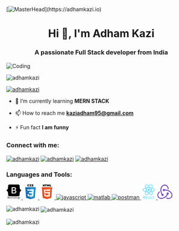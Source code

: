 [![MasterHead](https://1.bp.blogspot.com/-7A4WynwLsM...)](https://adhamkazi.io)
<h1 align="center">Hi 👋, I'm Adham Kazi</h1>
<h3 align="center">A passionate Full Stack developer from India</h3>
<img align="center" alt="Coding" width="400" src="https://miro.medium.com/max/1360/0*7Q3yvSIv_t0ioJ-Z.gif"/>

<p align="left"> <img src="https://komarev.com/ghpvc/?username=adhamkazi&label=Profile%20views&color=0e75b6&style=flat" alt="adhamkazi" /> </p>

<p align="left"> <a href="https://github.com/ryo-ma/github-profile-trophy"><img src="https://github-profile-trophy.vercel.app/?username=adhamkazi" alt="adhamkazi" /></a> </p>

- 🌱 I’m currently learning **MERN STACK**

- 📫 How to reach me **kaziadham95@gmail.com**

- ⚡ Fun fact **I am funny**

<h3 align="left">Connect with me:</h3>
<p align="left">
<a href="https://linkedin.com/in/adhamkazi" target="blank"><img align="center" src="https://raw.githubusercontent.com/rahuldkjain/github-profile-readme-generator/master/src/images/icons/Social/linked-in-alt.svg" alt="adhamkazi" height="30" width="40" /></a>
<a href="https://fb.com/adhamkazi" target="blank"><img align="center" src="https://raw.githubusercontent.com/rahuldkjain/github-profile-readme-generator/master/src/images/icons/Social/facebook.svg" alt="adhamkazi" height="30" width="40" /></a>
<a href="https://instagram.com/adhamkazi" target="blank"><img align="center" src="https://raw.githubusercontent.com/rahuldkjain/github-profile-readme-generator/master/src/images/icons/Social/instagram.svg" alt="adhamkazi" height="30" width="40" /></a>
</p>

<h3 align="left">Languages and Tools:</h3>
<p align="left"> <a href="https://getbootstrap.com" target="_blank" rel="noreferrer"> <img src="https://raw.githubusercontent.com/devicons/devicon/master/icons/bootstrap/bootstrap-plain-wordmark.svg" alt="bootstrap" width="40" height="40"/> </a> <a href="https://www.w3schools.com/css/" target="_blank" rel="noreferrer"> <img src="https://raw.githubusercontent.com/devicons/devicon/master/icons/css3/css3-original-wordmark.svg" alt="css3" width="40" height="40"/> </a> <a href="https://www.w3.org/html/" target="_blank" rel="noreferrer"> <img src="https://raw.githubusercontent.com/devicons/devicon/master/icons/html5/html5-original-wordmark.svg" alt="html5" width="40" height="40"/> </a> <a href="https://developer.mozilla.org/en-US/docs/Web/JavaScript" target="_blank" rel="noreferrer"> <img src="[https://raw.githubusercontent.com/devicons/devicon/master/icons/javascript/javascript-original.svg](https://w7.pngwing.com/pngs/725/775/png-transparent-javascript-html-logo-blog-css3-javanese-miscellaneous-angle-text-thumbnail.png)" alt="javascript" width="40" height="40"/> </a> <a href="https://www.mathworks.com/" target="_blank" rel="noreferrer"> <img src="https://upload.wikimedia.org/wikipedia/commons/2/21/Matlab_Logo.png" alt="matlab" width="40" height="40"/> </a> <a href="https://postman.com" target="_blank" rel="noreferrer"> <img src="https://www.vectorlogo.zone/logos/getpostman/getpostman-icon.svg" alt="postman" width="40" height="40"/> </a> <a href="https://reactjs.org/" target="_blank" rel="noreferrer"> <img src="https://raw.githubusercontent.com/devicons/devicon/master/icons/react/react-original-wordmark.svg" alt="react" width="40" height="40"/> </a> <a href="https://redux.js.org" target="_blank" rel="noreferrer"> <img src="https://raw.githubusercontent.com/devicons/devicon/master/icons/redux/redux-original.svg" alt="redux" width="40" height="40"/> </a> </p>

<p><img align="left" src="https://github-readme-stats.vercel.app/api/top-langs?username=adhamkazi&show_icons=true&locale=en&layout=compact" alt="adhamkazi" /></p>

<p>&nbsp;<img align="center" src="https://github-readme-stats.vercel.app/api?username=adhamkazi&show_icons=true&locale=en" alt="adhamkazi" /></p>

<p><img align="center" src="https://github-readme-streak-stats.herokuapp.com/?user=adhamkazi&" alt="adhamkazi" /></p>
